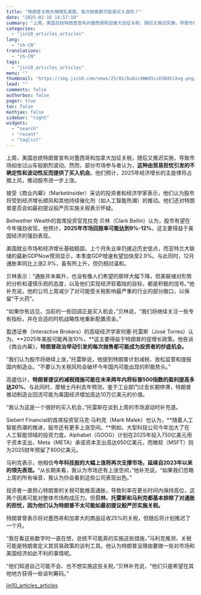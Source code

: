 ```yaml
---
title: "特朗普关税大棒搅乱美股，每次抛售都可能是买入良机？"
date: "2025-02-10 14:57:10"
summary: "上周，美国总统特朗普宣布对墨西哥和加拿大加征关税，随后又推迟实施，导致市场如坐过山车般剧烈波动。然而..."
categories:
  - "jin10_articles_articles"
lang:
  - "zh-CN"
translations:
  - "zh-CN"
tags:
  - "jin10_articles_articles"
menu: ""
thumbnail: "https://img.jin10.com/news/25/01/buAic4WW45viEGB4ViXvg.png/lite"
lead: ""
comments: false
authorbox: false
pager: true
toc: false
mathjax: false
sidebar: "right"
widgets:
  - "search"
  - "recent"
  - "taglist"
---
```


上周，美国总统特朗普宣布对墨西哥和加拿大加征关税，随后又推迟实施，导致市场如坐过山车般剧烈波动。然而，部分市场参与者认为，**这种由贸易担忧引发的不确定性和波动性反而提供了买入机会**。他们预计，2025年经济增长的主旋律将占据上风，推动股市进一步上涨。

接受《商业内幕》（Marketinsider）采访的投资者和经济学家表示，他们认为股市将受到经济增长顺风和其他持续催化剂（如人工智能热潮）的推动。他们还对特朗普是否会如最初提议般严厉实施关税表示怀疑。

Bellwether Wealth的首席投资官克拉克·贝林（Clark Bellin）认为，股市有望在今年强劲收官。他预计，**2025年市场回报率可能达到9%-12%**，这主要得益于美国经济的强劲表现。

美国就业市场和经济增长基础稳固，上个月失业率仍接近历史低点，而亚特兰大联储的最新GDPNow预测显示，本季度GDP增速有望加快至2.9%。与此同时，12月通胀率同比上涨2.9%，虽有所上升，但仍相对温和。

贝林表示：“通胀并未飙升，也没有像人们希望的那样大幅下降，但美联储对形势的分析和谨慎乐观的态度，以及他们实现经济软着陆的目标，都是积极的信号。”他补充说，他的公司上周减少了对可能受关税影响最严重的行业的部分敞口，以保留“干火药”。

“如果你有远见，当前的一些回调正是买入机会，”贝林说，“我们将继续关注一些专有指标，并在合适的时机战略性地重新配置资金。”

盈透证券（Interactive Brokers）的高级经济学家何塞·托雷斯（José Torres）认为，**2025年美股可能再涨10%，**这主要得益于特朗普的促增长政策。他告诉《商业内幕》，**特朗普政治举动引发的每次抛售都可能成为投资者的抄底机会。**

“我们认为股市将继续上涨，”托雷斯说，他提到特朗普计划减税、放松监管和提振国内制造业。“不要认为关税风险会破坏今年国内可能出现的积极势头。”

高盛估计，**特朗普提议的减税措施可能在未来两年内将标普500指数的盈利提高多达20%**。与此同时，摩根士丹利去年预测，鉴于工业部门过去长期停滞，特朗普推动制造业回流可能为美国经济增加高达10万亿美元的价值。

“我认为这是一个很好的买入机会，”托雷斯在谈到上周的市场波动时补充道。

Siebert Financial的首席投资官马克·马利克（Mark Malek）也认为，**随着人工智能热潮的推进，股市还有更多上涨空间。**例如，大型科技公司今年加大了在人工智能领域的投资力度。Alphabet（GOOG）计划在2025年投入750亿美元用于资本支出，Meta（META）承诺资本支出高达650亿美元，而微软（MSFT）则为2025财年预留了800亿美元。

马利克表示，他相信**今年科技股的大幅上涨将再次支撑市场，延续自2023年以来的领先表现。**“从长期来看，我认为市场还有上涨空间，”他补充说，“如果我们忽略上周的所有噪音，我认为你会看到这些公司表现出色。”

投资者一直担心特朗普的关税可能推高通胀，导致利率在更长时间内保持高位，这两个因素可能对整体市场构成压力。但**贝林、托雷斯和马利克都基本排除了对通胀的担忧，因为他们认为特朗普不太可能如最初提议般严厉实施关税。**

特朗普曾表示将对墨西哥和加拿大的商品征收25%的关税，但随后将计划推迟了一个月。

“我在看这些数字时一直在想，总统不可能真的实施这些措施，”马利克推测，关税可能是特朗普定义其贸易政策的谈判工具。他认为特朗普没理由要做一些对市场和美国经济如此不利的事情呢。

“他们知道自己可能不会、也不想实施这些关税，”贝林补充说，“他们只是希望在其他地方获得一些谈判筹码。”

[jin10_articles_articles](https://xnews.jin10.com/details/162354)
